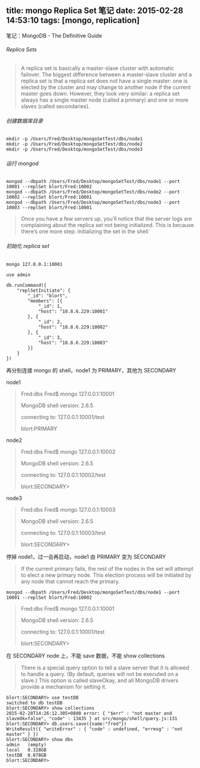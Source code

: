 title: mongo Replica Set 笔记
date: 2015-02-28 14:53:10
tags: [mongo, replication]
---

笔记：MongoDB - The Definitive Guide

###### Replica Sets

> A replica set is basically a master-slave cluster with automatic failover. The biggest difference between a master-slave cluster and a replica set is that a replica set does not have a single master: one is elected by the cluster and may change to another node if the current master goes down. However, they look very similar: a replica set always has a single master node (called a primary) and one or more slaves (called secondaries). 

<!--more-->

###### 创建数据库目录

```
mkdir -p /Users/Fred/Desktop/mongoSetTest/dbs/node1
mkdir -p /Users/Fred/Desktop/mongoSetTest/dbs/node2
mkdir -p /Users/Fred/Desktop/mongoSetTest/dbs/node3
```

###### 运行 mongod

```
mongod --dbpath /Users/Fred/Desktop/mongoSetTest/dbs/node1 --port 10001 --replSet blort/Fred:10002
mongod --dbpath /Users/Fred/Desktop/mongoSetTest/dbs/node2 --port 10002 --replSet blort/Fred:10001
mongod --dbpath /Users/Fred/Desktop/mongoSetTest/dbs/node3 --port 10003 --replSet blort/Fred:10001
```

> Once you have a few servers up, you’ll notice that the server logs are complaining about the replica set not being initialized. This is because there’s one more step: initializing the set in the shell



###### 初始化 replica set

```
mongo 127.0.0.1:10001

use admin

db.runCommand({
    "replSetInitiate": {
        "_id": "blort",
        "members": [{
            "_id": 1,
            "host": "10.8.6.229:10001"
        }, {
            "_id": 2,
            "host": "10.8.6.229:10002"
        }, {
            "_id": 3,
            "host": "10.8.6.229:10003"
        }]
    }
})
```

再分别连接 mongo 的 shell，node1 为 PRIMARY，其他为 SECONDARY


node1

> Fred:dbs Fred$ mongo 127.0.0.1:10001
> 
> MongoDB shell version: 2.6.5
> 
> connecting to: 127.0.0.1:10001/test
>  
> blort:PRIMARY

node2

> Fred:dbs Fred$ mongo 127.0.0.1:10002
> 
> MongoDB shell version: 2.6.5
> 
> connecting to: 127.0.0.1:10002/test
> 
> blort:SECONDARY>

node3

> Fred:dbs Fred$ mongo 127.0.0.1:10003
> 
> MongoDB shell version: 2.6.5
> 
> connecting to: 127.0.0.1:10003/test
> 
> blort:SECONDARY>


停掉 node1，过一会再启动，node1 由 PRIMARY 变为 SECONDARY

> If the current primary fails, the rest of the nodes in the set will attempt to elect a new primary node. This election process will be initiated by any node that cannot reach the primary.

```
mongod --dbpath /Users/Fred/Desktop/mongoSetTest/dbs/node1 --port 10001 --replSet blort/Fred:10002
```

> Fred:dbs Fred$ mongo 127.0.0.1:10001
> 
> MongoDB shell version: 2.6.5
> 
> connecting to: 127.0.0.1:10001/test
> 
> blort:SECONDARY>

在 SECONDARY node 上，不能 save 数据，不能 show collections

> There is a special query option to tell a slave server that it is allowed to handle a query. (By default, queries will not be executed on a slave.) This option is called slaveOkay, and all MongoDB drivers provide a mechanism for setting it.

```
blort:SECONDARY> use testDB
switched to db testDB
blort:SECONDARY> show collections
2015-02-28T14:26:12.305+0800 error: { "$err" : "not master and slaveOk=false", "code" : 13435 } at src/mongo/shell/query.js:131
blort:SECONDARY> db.users.save({name:"fred"})
WriteResult({ "writeError" : { "code" : undefined, "errmsg" : "not master" } })
blort:SECONDARY> show dbs
admin   (empty)
local   0.328GB
testDB  0.078GB
blort:SECONDARY>
```